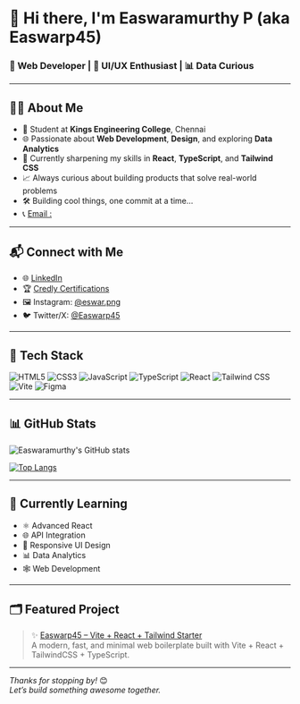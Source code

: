 # 👋 Hi there, I'm Easwaramurthy P (aka Easwarp45)

### 🚀 Web Developer | 🎨 UI/UX Enthusiast | 📊 Data Curious

---

## 👨‍💻 About Me

- 🏫 Student at **Kings Engineering College**, Chennai  
- 🌐 Passionate about **Web Development**, **Design**, and exploring **Data Analytics**  
- 🧠 Currently sharpening my skills in **React**, **TypeScript**, and **Tailwind CSS**  
- 📈 Always curious about building products that solve real-world problems  
- 🛠️ Building cool things, one commit at a time...
- 📞 [Email : ](easwap45gmail.com)

---

## 📬 Connect with Me

- 🌐 [LinkedIn](https://www.linkedin.com/in/easwaramurthy-p-8b561a294)
- 🏆 [Credly Certifications](https://www.credly.com/users/easwaramurthy-p)
- 🖼️ Instagram: [@eswar.png](https://instagram.com/eswar.png)
- 🐦 Twitter/X: [@Easwarp45](https://twitter.com/Easwarp45)

---

## 🔧 Tech Stack

![HTML5](https://img.shields.io/badge/HTML5-E34F26?style=flat&logo=html5&logoColor=white)
![CSS3](https://img.shields.io/badge/CSS3-1572B6?style=flat&logo=css3&logoColor=white)
![JavaScript](https://img.shields.io/badge/JavaScript-F7DF1E?style=flat&logo=javascript&logoColor=black)
![TypeScript](https://img.shields.io/badge/TypeScript-3178C6?style=flat&logo=typescript&logoColor=white)
![React](https://img.shields.io/badge/React-61DAFB?style=flat&logo=react&logoColor=black)
![Tailwind CSS](https://img.shields.io/badge/Tailwind_CSS-38B2AC?style=flat&logo=tailwind-css&logoColor=white)
![Vite](https://img.shields.io/badge/Vite-646CFF?style=flat&logo=vite&logoColor=white)
![Figma](https://img.shields.io/badge/Figma-F24E1E?style=flat&logo=figma&logoColor=white)

---

## 📊 GitHub Stats

![Easwaramurthy's GitHub stats](https://github-readme-stats.vercel.app/api?username=Easwarp45&show_icons=true&theme=tokyonight)

[![Top Langs](https://github-readme-stats.vercel.app/api/top-langs/?username=Easwarp45&layout=compact&theme=tokyonight)](https://github.com/Easwarp45)

---

## 📌 Currently Learning

- ⚛️ Advanced React
- 🌐 API Integration
- 📱 Responsive UI Design
- 📊 Data Analytics
- 🕸️ Web Development 

---

## 🗂️ Featured Project

> ✨ [Easwarp45 – Vite + React + Tailwind Starter](https://github.com/Easwarp45/YourRepoName)  
> A modern, fast, and minimal web boilerplate built with Vite + React + TailwindCSS + TypeScript.

---

_Thanks for stopping by!_ 😊  
_Let’s build something awesome together._

